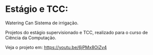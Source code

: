 # Estágio e TCC: 

  Watering Can 
  Sistema de irrigação.
  
Projetos do estágio supervisionado e TCC, realizado para o curso de Ciência da Computação.  

Veja o projeto em: https://youtu.be/6jPMx8OiZv4
